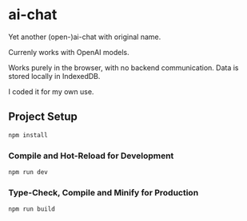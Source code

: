 # ai-chat

Yet another (open-)ai-chat with original name.

Currenly works with OpenAI models.

Works purely in the browser, with no backend communication. Data is stored locally in IndexedDB.

I coded it for my own use.

## Project Setup

```sh
npm install
```

### Compile and Hot-Reload for Development

```sh
npm run dev
```

### Type-Check, Compile and Minify for Production

```sh
npm run build
```
